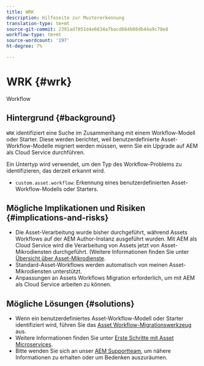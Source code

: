 ```yaml
---
title: WRK
description: Hilfeseite zur Mustererkennung
translation-type: tm+mt
source-git-commit: 2391ad7851d4e6634a7bacd684b08db44a9c78e8
workflow-type: tm+mt
source-wordcount: '197'
ht-degree: 7%

---
```



# WRK {#wrk}

Workflow

## Hintergrund {#background}

`WRK` identifiziert eine Suche im Zusammenhang mit einem Workflow-Modell oder Starter. Diese werden berichtet, weil benutzerdefinierte Asset-Workflow-Modelle migriert werden müssen, wenn Sie ein Upgrade auf AEM als Cloud Service durchführen.

Ein Untertyp wird verwendet, um den Typ des Workflow-Problems zu identifizieren, das derzeit erkannt wird.

* `custom.asset.workflow`: Erkennung eines benutzerdefinierten Asset-Workflow-Modells oder Starters.

## Mögliche Implikationen und Risiken {#implications-and-risks}

* Die Asset-Verarbeitung wurde bisher durchgeführt, während Assets Workflows auf der AEM Author-Instanz ausgeführt wurden. Mit AEM als Cloud Service wird die Verarbeitung von Assets jetzt von Asset-Mikrodiensten durchgeführt. (Weitere Informationen finden Sie unter [Übersicht über Asset-Mikrodienste](https://experienceleague.adobe.com/docs/experience-manager-cloud-service/assets/asset-microservices-overview.html?lang=de).
* Standard-Asset-Workflows werden automatisch von meinen Asset-Mikrodiensten unterstützt.
* Anpassungen an Assets Workflows Migration erforderlich, um mit AEM als Cloud Service arbeiten zu können.

## Mögliche Lösungen {#solutions}

* Wenn ein benutzerdefiniertes Asset-Workflow-Modell oder Starter identifiziert wird, führen Sie das [Asset Workflow-Migrationswerkzeug](https://experienceleague.adobe.com/docs/experience-manager-cloud-service/moving/refactoring-tools/asset-workflow-migration-tool.html) aus.
* Weitere Informationen finden Sie unter [Erste Schritte mit Asset Microservices](https://experienceleague.adobe.com/docs/experience-manager-cloud-service/assets/manage/asset-microservices-configure-and-use.html?lang=de).
* Bitte wenden Sie sich an unser [AEM Supportteam](https://helpx.adobe.com/enterprise/using/support-for-experience-cloud.html), um nähere Informationen zu erhalten oder um Bedenken auszuräumen.
